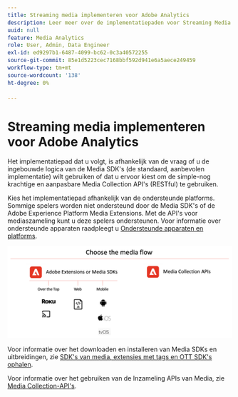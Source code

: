 ```yaml
---
title: Streaming media implementeren voor Adobe Analytics
description: Leer meer over de implementatiepaden voor Streaming Media.
uuid: null
feature: Media Analytics
role: User, Admin, Data Engineer
exl-id: ed9297b1-6487-4099-bc62-0c3a40572255
source-git-commit: 85e1d5223cec7168bbf592d941e6a5aece249459
workflow-type: tm+mt
source-wordcount: '138'
ht-degree: 0%

---
```


# Streaming media implementeren voor Adobe Analytics

Het implementatiepad dat u volgt, is afhankelijk van de vraag of u de ingebouwde logica van de Media SDK&#39;s (de standaard, aanbevolen implementatie) wilt gebruiken of dat u ervoor kiest om de simple-nog krachtige en aanpasbare Media Collection API&#39;s (RESTful) te gebruiken.

Kies het implementatiepad afhankelijk van de ondersteunde platforms. Sommige spelers worden niet ondersteund door de Media SDK&#39;s of de Adobe Experience Platform Media Extensions. Met de API&#39;s voor mediaszameling kunt u deze spelers ondersteunen. Voor informatie over ondersteunde apparaten raadpleegt u [Ondersteunde apparaten en platforms](/help/getting-started/supported-devices.md).

![Mediastroom](media-sdk/assets/choose-media-flow2.png)

Voor informatie over het downloaden en installeren van Media SDKs en uitbreidingen, zie [SDK&#39;s van media, extensies met tags en OTT SDK&#39;s ophalen](/help/getting-started/download-sdks.md).

Voor informatie over het gebruiken van de Inzameling APIs van Media, zie [Media Collection-API&#39;s](media-collection-api/mc-api-overview.md).
